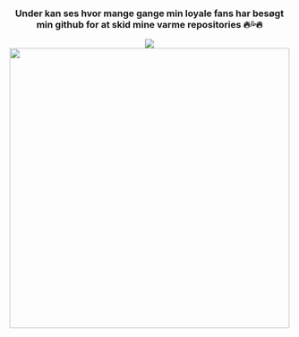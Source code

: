 <div align="center">
  <h3 style="text-align: center;" >Under kan ses hvor mange gange min loyale fans har besøgt min github for at skid mine varme repositories 🔥💦🔥 </h3>
  <img src="https://profile-counter.glitch.me/g/count.svg?"  />
</div>

<div align="center">
  <img height="500" src="https://spotify-recently-played-readme.vercel.app/api?user=3cegtc30jh0kq6y775lu5mcsp"  />
 
</div>

